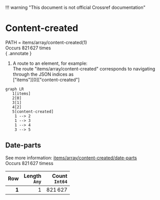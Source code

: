 !!! warning "This document is not official Crossref documentation"
# Content-created
PATH = items/array/content-created(1)  
Occurs 821 627 times  
{ .annotate }

1. A route to an element, for example:  
   The route "items/array/content-created" corresponds to navigating through the JSON indices as  
   ["items"][0]["content-created"]  

```mermaid
graph LR
   1[items]
   2[0]
   3[1]
   4[2]
   5[content-created]
    1 --> 2
    1 --> 3
    1 --> 4
    3 --> 5
```


## Date-parts
See more information: [items/array/content-created/date-parts](date-parts/index.md)  
Occurs 821 627 timess  

| **Row** | **Length**<br>`Any` | **Count**<br>`Int64` |
|--------:|--------------------:|---------------------:|
| **1**   | 1                   | 821 627              |

